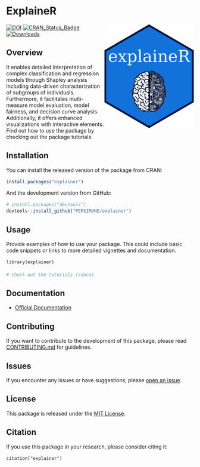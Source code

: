# ExplaineR

<img src="man/figures/logo.png" align="right" />

[![DOI](https://zenodo.org/badge/DOI/10.5281/zenodo.10201287.svg)](https://doi.org/10.5281/zenodo.10201287)
[![CRAN_Status_Badge](http://www.r-pkg.org/badges/version/explainer)](https://cran.r-project.org/package=explainer)
[![Downloads](http://cranlogs.r-pkg.org/badges/explainer)](https://cran.r-project.org/package=explainer)

## Overview

It enables detailed interpretation of complex classification and regression models through Shapley analysis including data-driven characterization of subgroups of individuals. Furthermore, it facilitates multi-measure model evaluation, model fairness, and decision curve analysis. Additionally, it offers enhanced visualizations with interactive elements. Find out how to use the package by checking out the package tutorials.

## Installation

You can install the released version of the package from CRAN:

```R
install.packages("explainer")
```

And the development version from GitHub:

```R
# install.packages("devtools")
devtools::install_github("PERSIMUNE/explainer")
```

## Usage

Provide examples of how to use your package. This could include basic code snippets or links to more detailed vignettes and documentation.

```R
library(explainer)

# Check out the tutorials (/docs)

```

## Documentation

- [Official Documentation](https://persimune.github.io/explainer/)


## Contributing

If you want to contribute to the development of this package, please read [CONTRIBUTING.md](CONTRIBUTING.md) for guidelines.

## Issues

If you encounter any issues or have suggestions, please [open an issue](https://github.com/PERSIMUNE/explainer/issues).

## License

This package is released under the [MIT License](LICENSE.md).

## Citation

If you use this package in your research, please consider citing it:

```
citation("explainer")
```

